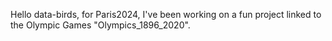 Hello data-birds, for Paris2024, I've been working on a fun project linked to the Olympic Games "Olympics_1896_2020".
